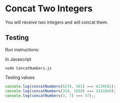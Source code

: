 # **Concat Two Integers**

You will receive two integers and will concat them.

## **Testing**

Run instructions:

In Javascript
```
node ConcatNumbers.js
```

Testing values
```js
console.log(concatNumbers(6234, 501) === 6234501);
console.log(concatNumbers(314, 1660) === 3141660);
console.log(concatNumbers(3, 7) === 37);;
```